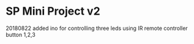 # SP Mini Project v2
20180822 added ino for controlling three leds using IR remote controller button 1,2,3
